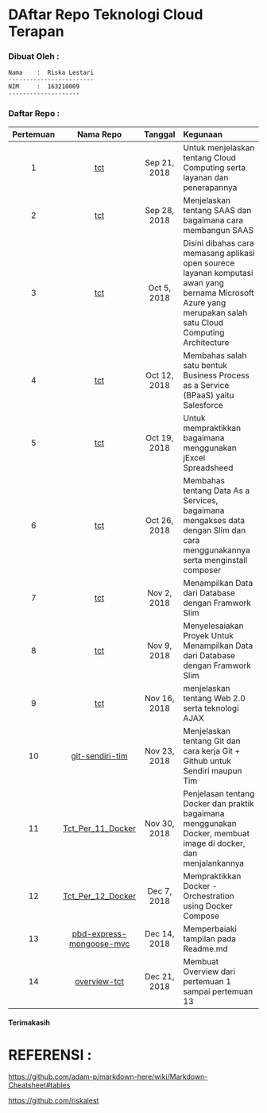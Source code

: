 DAftar Repo Teknologi Cloud Terapan
===================================

### **Dibuat Oleh :**

	Nama 	:  Riska Lestari
	------------------------
	NIM		:  163210009
	--------------------

### **Daftar Repo :**

| Pertemuan     | Nama Repo     |Tanggal| Kegunaan |
| :-------------: |:-------------:| :-----:| :--------|
| 1    | [tct](https://github.com/riskalest/tct/tree/master/minggu-01)     |    Sep 21, 2018  | Untuk menjelaskan tentang Cloud Computing serta layanan dan penerapannya|
| 2    | [tct](https://github.com/riskalest/tct/tree/master/minggu-02)     |    Sep 28, 2018  | Menjelaskan tentang SAAS dan bagaimana cara membangun SAAS |
| 3    | [tct](https://github.com/riskalest/tct/tree/master/minggu-03)     |    Oct 5, 2018  | Disini dibahas cara memasang aplikasi open sourece layanan komputasi awan yang bernama Microsoft Azure yang merupakan salah satu Cloud Computing Architecture |
| 4    | [tct](https://github.com/riskalest/tct/tree/master/minggu-04)     |    Oct 12, 2018  | Membahas salah satu bentuk Business Process as a Service (BPaaS) yaitu Salesforce |
| 5    | [tct](https://github.com/riskalest/tct/tree/master/minggu-05)     |    Oct 19, 2018  | Untuk mempraktikkan bagaimana menggunakan jExcel Spreadsheed |
| 6    | [tct](https://github.com/riskalest/tct/tree/master/minggu-06)     |    Oct 26, 2018  | Membahas tentang Data As a Services, bagaimana mengakses data dengan Slim dan cara menggunakannya serta menginstall composer |
| 7    | [tct](https://github.com/riskalest/tct/tree/master/minggu-07)     |    Nov 2, 2018  | Menampilkan Data dari Database dengan Framwork Slim |
| 8    | [tct](https://github.com/riskalest/tct/tree/master/minggu-08)     |    Nov 9, 2018  | Menyelesaiakan Proyek Untuk Menampilkan Data dari Database dengan Framwork Slim |
| 9    | [tct](https://github.com/riskalest/tct/tree/master/minggu-09)     |    Nov 16, 2018 | menjelaskan tentang Web 2.0 serta teknologi AJAX |
| 10    | [git-sendiri-tim](https://github.com/riskalest/git-sendiri-tim)     |    Nov 23, 2018 | Menjelaskan tentang Git dan cara kerja Git + Github untuk Sendiri maupun Tim |
| 11    | [Tct_Per_11_Docker](https://github.com/riskalest/Tct_Per_11_Docker)     |    Nov 30, 2018 | Penjelasan tentang Docker dan praktik bagaimana menggunakan Docker, membuat image di docker, dan menjalankannya |
| 12    | [Tct_Per_12_Docker](https://github.com/riskalest/Tct_Per_12_Docker)     |     Dec 7, 2018 | Mempraktikkan Docker - Orchestration using Docker Compose |
| 13    | [pbd-express-mongoose-mvc](https://github.com/riskalest/pbd-express-mongoose-mvc)     |     Dec 14, 2018 | Memperbaiaki tampilan pada Readme.md |
| 14    | [overview-tct](https://github.com/riskalest/pbd-express-mongoose-mvc)     |     Dec 21, 2018 | Membuat Overview dari pertemuan 1 sampai pertemuan 13 |


#### Terimakasih

REFERENSI :
===========
https://github.com/adam-p/markdown-here/wiki/Markdown-Cheatsheet#tables

https://github.com/riskalest


